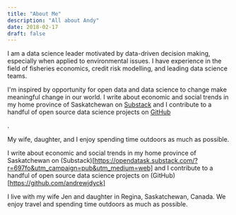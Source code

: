 ```yaml
---
title: "About Me"
description: "All about Andy"
date: 2018-02-17
draft: false
---
```


<p>I am a data science leader motivated by data-driven decision making, especially when applied to environmental issues. I have experience in the field of fisheries economics, credit risk modelling, and leading data science teams.</p>

<p>I'm inspired by opportunity for open data and data science to change make meaningful change in our world. I write about economic and social trends in my home province of Saskatchewan on <a href="https://opendatask.substack.com/?r=697fo&utm_campaign=pub&utm_medium=web">Substack</a> and I contribute to a handful of open source data science projects on <a href="https://github.com/andrewjdyck">GitHub</a></p>.

<p>My wife, daughter, and I enjoy spending time outdoors as much as possible.</p>

I write about economic and social trends in my home province of Saskatchewan on (Substack)[https://opendatask.substack.com/?r=697fo&utm_campaign=pub&utm_medium=web] and I contribute to a handful of open source data science projects on (GitHub)[https://github.com/andrewjdyck]

I live with my wife Jen and daughter in Regina, Saskatchewan, Canada. We enjoy travel and spending time outdoors as much as possible.
